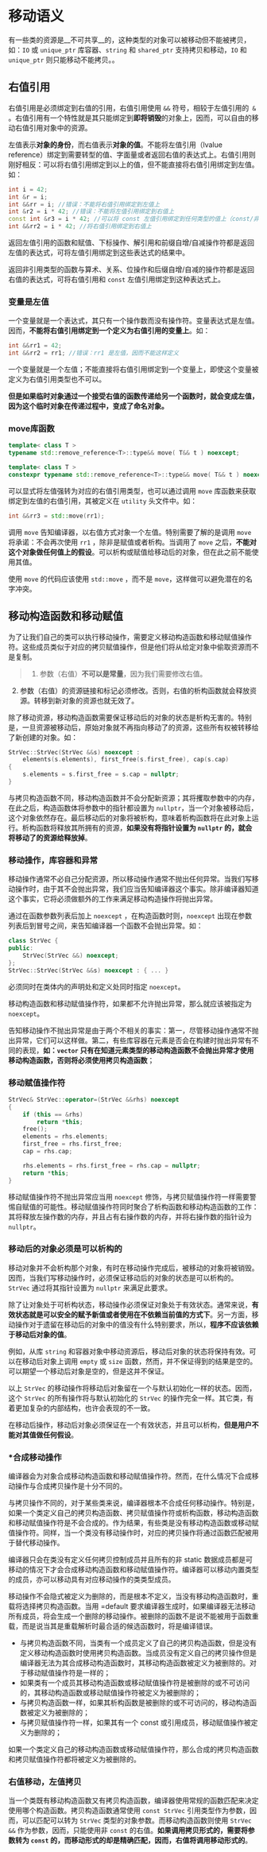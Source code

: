 # 移动语义

有一些类的资源是__不可共享__的，这种类型的对象可以被移动但不能被拷贝，如：`IO` 或 `unique_ptr`
库容器、`string` 和 `shared_ptr` 支持拷贝和移动，`IO` 和 `unique_ptr` 则只能移动不能拷贝。。

## 右值引用

右值引用是必须绑定到右值的引用，右值引用使用 ``&&`` 符号，相较于左值引用的`` &`` 。右值引用有一个特性就是其只能绑定到**即将销毁**的对象上，因而，可以自由的移动右值引用对象中的资源。

左值表示**对象的身份**，而右值表示**对象的值**。不能将左值引用（lvalue reference）绑定到需要转型的值、字面量或者返回右值的表达式上。右值引用则刚好相反：可以将右值引用绑定到以上的值，但不能直接将右值引用绑定到左值。如：

```c++
int i = 42;
int &r = i;
int &&rr = i; //错误：不能将右值引用绑定到左值上
int &r2 = i * 42; //错误：不能将左值引用绑定到右值上
const int &r3 = i * 42; //可以将 const 左值引用绑定到任何类型的值上（const/非 const 的左/右值）
int &&rr2 = i * 42; //将右值引用绑定到右值上
```

返回左值引用的函数和赋值、下标操作、解引用和前缀自增/自减操作符都是返回左值的表达式，可将左值引用绑定到这些表达式的结果中。

返回非引用类型的函数与算术、关系、位操作和后缀自增/自减的操作符都是返回右值的表达式，可将右值引用和 `const` 左值引用绑定到这种表达式上。

###   变量是左值

一个变量就是一个表达式，其只有一个操作数而没有操作符。变量表达式是左值。因而，**不能将右值引用绑定到一个定义为右值引用的变量上**。如：

```cpp
int &&rr1 = 42;
int &&rr2 = rr1; //错误：rr1 是左值，因而不能这样定义
```

一个变量就是一个左值；不能直接将右值引用绑定到一个变量上，即使这个变量被定义为右值引用类型也不可以。

**但是如果临时对象通过一个接受右值的函数传递给另一个函数时，就会变成左值，因为这个临时对象在传递过程中，变成了命名对象。**

### move库函数

```Cpp
template< class T >                                                                                                                  (C++11 起)
typename std::remove_reference<T>::type&& move( T&& t ) noexcept;         (C++14 前)
```
```Cpp
template< class T >                                                                                                                  (C++14 起)
constexpr typename std::remove_reference<T>::type&& move( T&& t ) noexcept;
```
可以显式将左值强转为对应的右值引用类型，也可以通过调用 `move` 库函数来获取绑定到左值的右值引用，其被定义在 `utility` 头文件中。如：

```cpp
int &&rr3 = std::move(rr1);
```

调用 `move` 告知编译器，以右值方式对象一个左值。特别需要了解的是调用 `move` 将承诺：不会再次使用 `rr1` ，除非是赋值或者析构。当调用了 `move` 之后，**不能对这个对象做任何值上的假设**。可以析构或赋值给移动后的对象，但在此之前不能使用其值。

使用 `move` 的代码应该使用 `std::move` ，而不是 `move`，这样做可以避免潜在的名字冲突。

## 移动构造函数和移动赋值

为了让我们自己的类可以执行移动操作，需要定义移动构造函数和移动赋值操作符。这些成员类似于对应的拷贝赋值操作，但是他们将从给定对象中偷取资源而不是复制。

>1. 参数（右值）**不可以是常量**，因为我们需要修改右值。
2. 参数（右值）的资源链接和标记必须修改。否则，右值的析构函数就会释放资源。转移到新对象的资源也就无效了。

除了移动资源，移动构造函数需要保证移动后的对象的状态是析构无害的。特别是，一旦资源被移动后，原始对象就不再指向移动了的资源，这些所有权被转移给了新创建的对象。如：

```Cpp
StrVec::StrVec(StrVec &&s) noexcept :
    elements(s.elements), first_free(s.first_free), cap(s.cap)
{
    s.elements = s.first_free = s.cap = nullptr;
}
```
与拷贝构造函数不同，移动构造函数并不会分配新资源；其将攫取参数中的内存，在此之后，构造函数体将参数中的指针都设置为 `nullptr`，当一个对象被移动后，这个对象依然存在。最后移动后的对象将被析构，意味着析构函数将在此对象上运行。析构函数将释放其所拥有的资源，**如果没有将指针设置为 `nullptr` 的，就会将移动了的资源给释放掉**。

### 移动操作，库容器和异常

移动操作通常不必自己分配资源，所以移动操作通常不抛出任何异常。当我们写移动操作时，由于其不会抛出异常，我们应当告知编译器这个事实。除非编译器知道这个事实，它将必须做额外的工作来满足移动构造操作将抛出异常。

通过在函数参数列表后加上 `noexcept` ，在构造函数时则，`noexcept` 出现在参数列表后到冒号之间，来告知编译器一个函数不会抛出异常。如：

```Cpp
class StrVec {
public:
    StrVec(StrVec &&) noexcept;
};
StrVec::StrVec(StrVec &&s) noexcept : { ... }
```
必须同时在类体内的声明处和定义处同时指定 `noexcept`。

移动构造函数和移动赋值操作符，如果都不允许抛出异常，那么就应该被指定为 `noexcept`。

告知移动操作不抛出异常是由于两个不相关的事实：第一，尽管移动操作通常不抛出异常，它们可以这样做。第二，有些库容器在元素是否会在构建时抛出异常有不同的表现，**如：`vector` 只有在知道元素类型的移动构造函数不会抛出异常才使用移动构造函数，否则将必须使用拷贝构造函数**；

### 移动赋值操作符

```Cpp
StrVec& StrVec::operator=(StrVec &&rhs) noexcept
{
    if (this == &rhs)
        return *this;
    free();
    elements = rhs.elements;
    first_free = rhs.first_free;
    cap = rhs.cap;

    rhs.elements = rhs.first_free = rhs.cap = nullptr;
    return *this;
}
```

移动赋值操作符不抛出异常应当用 `noexcept` 修饰，与拷贝赋值操作符一样需要警惕自赋值的可能性。移动赋值操作符同时聚合了析构函数和移动构造函数的工作：其将释放左操作数的内存，并且占有右操作数的内存，并将右操作数的指针设为 `nullptr`。

### 移动后的对象必须是可以析构的

移动对象并不会析构那个对象，有时在移动操作完成后，被移动的对象将被销毁。因而，当我们写移动操作时，必须保证移动后的对象的状态是可以析构的。`StrVec` 通过将其指针设置为 `nullptr` 来满足此要求。

除了让对象处于可析构状态，移动操作必须保证对象处于有效状态。通常来说，**有效状态就是可以安全的赋予新值或者使用在不依赖当前值的方式下**。另一方面，移动操作对于遗留在移动后的对象中的值没有什么特别要求，所以，**程序不应该依赖于移动后对象的值**。

例如，从库 `string` 和容器对象中移动资源后，移动后对象的状态将保持有效。可以在移动后对象上调用 `empty` 或 `size` 函数，然而，并不保证得到的结果是空的。可以期望一个移动后对象是空的，但是这并不保证。

以上 `StrVec` 的移动操作将移动后对象留在一个与默认初始化一样的状态。因而，这个 `StrVec` 的所有操作将与默认初始化的 `StrVec` 的操作完全一样。其它类，有着更加复杂的内部结构，也许会表现的不一致。

在移动后操作，移动后对象必须保证在一个有效状态，并且可以析构，**但是用户不能对其值做任何假设**。

### ***合成移动操作**

编译器会为对象合成移动构造函数和移动赋值操作符。然而，在什么情况下合成移动操作与合成拷贝操作是十分不同的。

与拷贝操作不同的，对于某些类来说，编译器根本不合成任何移动操作。特别是，如果一个类定义自己的拷贝构造函数、拷贝赋值操作符或析构函数，移动构造函数和移动赋值操作符是不会合成的。作为结果，有些类是没有移动构造函数或移动赋值操作符。同样，当一个类没有移动操作时，对应的拷贝操作将通过函数匹配被用于替代移动操作。

编译器只会在类没有定义任何拷贝控制成员并且所有的非 static 数据成员都是可移动的情况下才会合成移动构造函数和移动赋值操作符。编译器可以移动内置类型的成员，亦可以移动具有对应移动操作的类类型成员。

移动操作不会隐式被定义为删除的，而是根本不定义，当没有移动构造函数时，重载将选择拷贝构造函数。当用 =default 要求编译器生成时，如果编译器无法移动所有成员，将会生成一个删除的移动操作。被删除的函数不是说不能被用于函数重载，而是说当其是重载解析时最合适的候选函数时，将是编译错误。

* 与拷贝构造函数不同，当类有一个成员定义了自己的拷贝构造函数，但是没有定义移动构造函数时使用拷贝构造函数。当成员没有定义自己的拷贝操作但是编译器无法为其合成移动构造函数时，其移动构造函数被定义为被删除的。对于移动赋值操作符是一样的；
* 如果类有一个成员其移动构造函数或移动赋值操作符是被删除的或不可访问的，其移动构造函数或移动赋值操作符被定义为被删除的；
* 与拷贝构造函数一样，如果其析构函数是被删除的或不可访问的，移动构造函数被定义为被删除的；
* 与拷贝赋值操作符一样，如果其有一个 const 或引用成员，移动赋值操作被定义为删除的；

如果一个类定义自己的移动构造函数或移动赋值操作符，那么合成的拷贝构造函数和拷贝赋值操作符都将被定义为被删除的。

### 右值移动，左值拷贝

当一个类既有移动构造函数又有拷贝构造函数，编译器使用常规的函数匹配来决定使用哪个构造函数。拷贝构造函数通常使用 `const StrVec` 引用类型作为参数，因而，可以匹配可以转为 `StrVec` 类型的对象参数。而移动构造函数则使用 `StrVec &&` 作为参数，因而，只能使用非 `const` 的右值。**如果调用拷贝形式的，需要将参数转为 `const` 的，而移动形式的却是精确匹配，因而，右值将调用移动形式的**。
